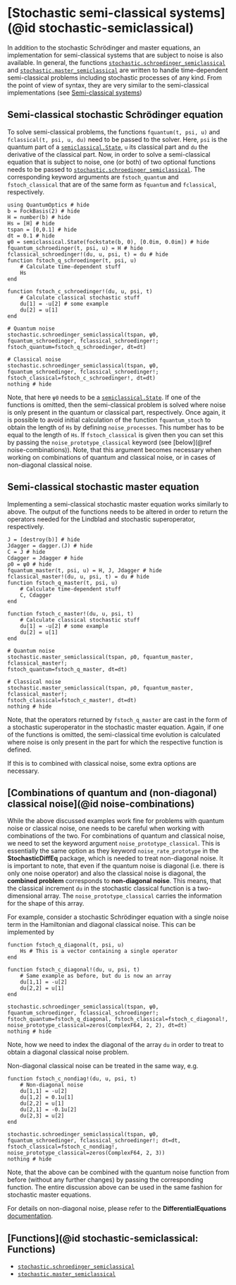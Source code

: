 # [Stochastic semi-classical systems](@id stochastic-semiclassical)

In addition to the stochastic Schrödinger and master equations, an implementation for semi-classical systems that are subject to noise is also available. In general, the functions [`stochastic.schroedinger_semiclassical`](@ref) and [`stochastic.master_semiclassical`](@ref) are written to handle time-dependent semi-classical problems including stochastic processes of any kind. From the point of view of syntax, they are very similar to the semi-classical implementations (see [Semi-classical systems](@ref))

## Semi-classical stochastic Schrödinger equation

To solve semi-classical problems, the functions `fquantum(t, psi, u)` and `fclassical(t, psi, u, du)` need to be passed to the solver. Here, `psi` is the quantum part of a [`semiclassical.State`](@ref), `u` its classical part and `du` the derivative of the classical part. Now, in order to solve a semi-classical equation that is subject to noise, one (or both) of two optional functions needs to be passed to [`stochastic.schroedinger_semiclassical`](@ref). The corresponding keyword arguments are `fstoch_quantum` and `fstoch_classical` that are of the same form as `fquantum` and `fclassical`, respectively.

```@example stochastic-semiclassical
using QuantumOptics # hide
b = FockBasis(2) # hide
H = number(b) # hide
Hs = [H] # hide
tspan = [0,0.1] # hide
dt = 0.1 # hide
ψ0 = semiclassical.State(fockstate(b, 0), [0.0im, 0.0im]) # hide
fquantum_schroedinger(t, psi, u) = H # hide
fclassical_schroedinger!(du, u, psi, t) = du # hide
function fstoch_q_schroedinger(t, psi, u)
    # Calculate time-dependent stuff
    Hs
end

function fstoch_c_schroedinger!(du, u, psi, t)
    # Calculate classical stochastic stuff
    du[1] = -u[2] # some example
    du[2] = u[1]
end

# Quantum noise
stochastic.schroedinger_semiclassical(tspan, ψ0, fquantum_schroedinger, fclassical_schroedinger!;
fstoch_quantum=fstoch_q_schroedinger, dt=dt)

# Classical noise
stochastic.schroedinger_semiclassical(tspan, ψ0, fquantum_schroedinger, fclassical_schroedinger!;
fstoch_classical=fstoch_c_schroedinger!, dt=dt)
nothing # hide
```

Note, that here `ψ0` needs to be a [`semiclassical.State`](@ref). If one of the functions is omitted, then the semi-classical problem is solved where noise is only present in the quantum or classical part, respectively. Once again, it is possible to avoid initial calculation of the function `fquantum_stoch` to obtain the length of `Hs` by defining `noise_processes`. This number has to be equal to the length of `Hs`. If `fstoch_classical` is given then you can set this by passing the `noise_prototype_classical` keyword (see [below](@ref noise-combinations)). Note, that this argument becomes necessary when working on combinations of quantum and classical noise, or in cases of non-diagonal classical noise.

## Semi-classical stochastic master equation

Implementing a semi-classical stochastic master equation works similarly to above. The output of the functions needs to be altered in order to return the operators needed for the Lindblad and stochastic superoperator, respectively.

```@example stochastic-semiclassical
J = [destroy(b)] # hide
Jdagger = dagger.(J) # hide
C = J # hide
Cdagger = Jdagger # hide
ρ0 = ψ0 # hide
fquantum_master(t, psi, u) = H, J, Jdagger # hide
fclassical_master!(du, u, psi, t) = du # hide
function fstoch_q_master(t, psi, u)
    # Calculate time-dependent stuff
    C, Cdagger
end

function fstoch_c_master!(du, u, psi, t)
    # Calculate classical stochastic stuff
    du[1] = -u[2] # some example
    du[2] = u[1]
end

# Quantum noise
stochastic.master_semiclassical(tspan, ρ0, fquantum_master, fclassical_master!;
fstoch_quantum=fstoch_q_master, dt=dt)

# Classical noise
stochastic.master_semiclassical(tspan, ρ0, fquantum_master, fclassical_master!;
fstoch_classical=fstoch_c_master!, dt=dt)
nothing # hide
```

Note, that the operators returned by `fstoch_q_master` are cast in the form of a stochastic superoperator in the stochastic master equation. Again, if one of the functions is omitted, the semi-classical time evolution is calculated where noise is only present in the part for which the respective function is defined.

If this is to combined with classical noise, some extra options are necessary.

## [Combinations of quantum and (non-diagonal) classical noise](@id noise-combinations)

While the above discussed examples work fine for problems with quantum noise or classical noise, one needs to be careful when working with combinations of the two. For combinations of quantum and classical noise, we need to set the keyword argument `noise_prototype_classical`. This is essentially the same option as they keyword `noise_rate_prototype` in the **StochasticDiffEq** package, which is needed to treat non-diagonal noise. It is important to note, that even if the quantum noise is diagonal (i.e. there is only one noise operator) and also the classical noise is diagonal, the **combined problem** corresponds to **non-diagonal noise**. This means, that the classical increment `du` in the stochastic classical function is a two-dimensional array. The `noise_prototype_classical` carries the information for the shape of this array.

For example, consider a stochastic Schrödinger equation with a single noise term in the Hamiltonian and diagonal classical noise. This can be implemented by

```@example stochastic-semiclassical
function fstoch_q_diagonal(t, psi, u)
    Hs # This is a vector containing a single operator
end

function fstoch_c_diagonal!(du, u, psi, t)
    # Same example as before, but du is now an array
    du[1,1] = -u[2]
    du[2,2] = u[1]
end

stochastic.schroedinger_semiclassical(tspan, ψ0, fquantum_schroedinger, fclassical_schroedinger!;
fstoch_quantum=fstoch_q_diagonal, fstoch_classical=fstoch_c_diagonal!,
noise_prototype_classical=zeros(ComplexF64, 2, 2), dt=dt)
nothing # hide
```

Note, how we need to index the diagonal of the array `du` in order to treat to obtain a diagonal classical noise problem.

Non-diagonal classical noise can be treated in the same way, e.g.

```@example stochastic-semiclassical
function fstoch_c_nondiag!(du, u, psi, t)
    # Non-diagonal noise
    du[1,1] = -u[2]
    du[1,2] = 0.1u[1]
    du[2,2] = u[1]
    du[2,1] = -0.1u[2]
    du[2,3] = u[2]
end

stochastic.schroedinger_semiclassical(tspan, ψ0, fquantum_schroedinger, fclassical_schroedinger!; dt=dt,
fstoch_classical=fstoch_c_nondiag!, noise_prototype_classical=zeros(ComplexF64, 2, 3))
nothing # hide
```

Note, that the above can be combined with the quantum noise function from before (without any further changes) by passing the corresponding function. The entire discussion above can be used in the same fashion for stochastic master equations.

For details on non-diagonal noise, please refer to the **DifferentialEquations** [documentation](http://docs.juliadiffeq.org/stable/).


## [Functions](@id stochastic-semiclassical: Functions)

* [`stochastic.schroedinger_semiclassical`](@ref)
* [`stochastic.master_semiclassical`](@ref)
